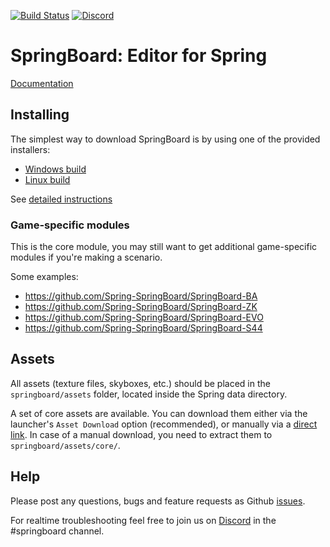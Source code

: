 [![Build Status](https://travis-ci.org/Spring-SpringBoard/SpringBoard-Core.svg?branch=master)](https://travis-ci.org/Spring-SpringBoard/SpringBoard-Core)
[![Discord](https://img.shields.io/discord/223585969956323328.svg)](https://discord.gg/c8hmDnr)

# SpringBoard: Editor for Spring

[Documentation](https://springboard-core.readthedocs.io/en/latest/)

## Installing

The simplest way to download SpringBoard is by using one of the provided installers:
- [Windows build](https://github.com/Spring-SpringBoard/SpringBoard-Core/releases/download/v1.1335.0/SpringBoard-1.1335.0.exe)
- [Linux build ](https://github.com/Spring-SpringBoard/SpringBoard-Core/releases/download/v1.1335.0/SpringBoard-1.1335.0.AppImage)

See [detailed instructions](https://springboard-core.readthedocs.io/en/latest/installing.html)

### Game-specific modules
This is the core module, you may still want to get additional game-specific modules if you're making a scenario.

Some examples:
- https://github.com/Spring-SpringBoard/SpringBoard-BA
- https://github.com/Spring-SpringBoard/SpringBoard-ZK
- https://github.com/Spring-SpringBoard/SpringBoard-EVO
- https://github.com/Spring-SpringBoard/SpringBoard-S44

## Assets

All assets (texture files, skyboxes, etc.) should be placed in the `springboard/assets` folder, located inside the Spring data directory.

A set of core assets are available. You can download them either via the launcher's `Asset Download` option (recommended), or manually via a [direct link](https://content.spring-launcher.com/core_v1.zip). In case of a manual download, you need to extract them to `springboard/assets/core/`.

## Help

Please post any questions, bugs and feature requests as Github [issues](https://github.com/Spring-SpringBoard/SpringBoard-Core/issues/new).

For realtime troubleshooting feel free to join us on [Discord](https://discordapp.com/invite/c8hmDnr) in the #springboard channel.
